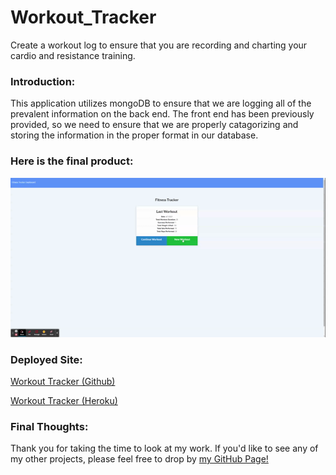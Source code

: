 # Workout_Tracker
Create a workout log to ensure that you are recording and charting your cardio and resistance training.

### Introduction:
This application utilizes mongoDB to ensure that we are logging all of the prevalent information on the back end. The front end has been previously provided, so we need to ensure that we are properly catagorizing and storing the information in the proper format in our database. 

### Here is the final product:
![Workout Tracker](https://github.com/zdjeffers/Workout_Tracker/blob/main/public/assets/images/Fitness%20Tracker.gif)

### Deployed Site:
[Workout Tracker (Github)](https://zdjeffers.github.io/Workout_Tracker/)

[Workout Tracker (Heroku)](http://heroku.com)

### Final Thoughts:
Thank you for taking the time to look at my work. If you'd like to see any of my other projects, please feel free to drop by [my GitHub Page!](https://github.com/zdjeffers)